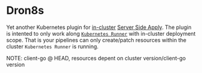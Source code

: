 # Dron8s

Yet another Kubernetes plugin for [in-cluster](https://github.com/kubernetes/client-go/tree/master/examples/in-cluster-client-configuration) [Server Side Apply](https://kubernetes.io/docs/reference/using-api/api-concepts/#server-side-apply). The plugin is intented to only work along [`Kubernetes Runner`](https://docs.drone.io/runner/kubernetes/overview/) with in-cluster deployment scope. That is your pipelines can only create/patch resources within the cluster `Kubernetes Runner` is running.

NOTE: client-go @ HEAD, resources depent on cluster version/client-go version
